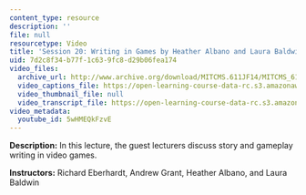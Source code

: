```yaml
---
content_type: resource
description: ''
file: null
resourcetype: Video
title: 'Session 20: Writing in Games by Heather Albano and Laura Baldwin'
uid: 7d2c8f34-b77f-1c63-9fc8-d29b06fea174
video_files:
  archive_url: http://www.archive.org/download/MITCMS.611JF14/MITCMS_611JF14_lec20_300k.mp4
  video_captions_file: https://open-learning-course-data-rc.s3.amazonaws.com/cms-611j-creating-video-games-fall-2014/1928f594daa95a11a6cc915d2e47c6f2_5wHMEQkFzvE.vtt
  video_thumbnail_file: null
  video_transcript_file: https://open-learning-course-data-rc.s3.amazonaws.com/cms-611j-creating-video-games-fall-2014/5745c4f1210b0c3a59b7fbae590fab89_5wHMEQkFzvE.pdf
video_metadata:
  youtube_id: 5wHMEQkFzvE
---
```


**Description:** In this lecture, the guest lecturers discuss story and gameplay writing in video games.

**Instructors:** Richard Eberhardt, Andrew Grant, Heather Albano, and Laura Baldwin